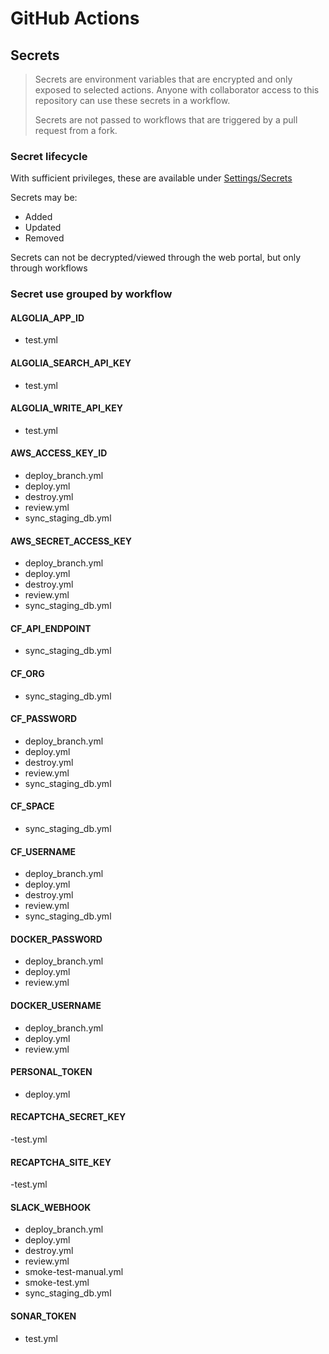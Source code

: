 # GitHub Actions

## Secrets

> Secrets are environment variables that are encrypted and only exposed to selected actions. Anyone with collaborator access to this repository can use these secrets in a workflow.
>
> Secrets are not passed to workflows that are triggered by a pull request from a fork.

### Secret lifecycle

With sufficient privileges, these are available under [Settings/Secrets](https://github.com/DFE-Digital/teacher-vacancy-service/settings/secrets)

Secrets may be:
- Added
- Updated
- Removed

Secrets can not be decrypted/viewed through the web portal, but only through workflows

### Secret use grouped by workflow

#### ALGOLIA_APP_ID
- test.yml

#### ALGOLIA_SEARCH_API_KEY
- test.yml

#### ALGOLIA_WRITE_API_KEY
- test.yml

#### AWS_ACCESS_KEY_ID
- deploy_branch.yml
- deploy.yml
- destroy.yml
- review.yml
- sync_staging_db.yml

#### AWS_SECRET_ACCESS_KEY
- deploy_branch.yml
- deploy.yml
- destroy.yml
- review.yml
- sync_staging_db.yml

#### CF_API_ENDPOINT
- sync_staging_db.yml

#### CF_ORG
- sync_staging_db.yml

#### CF_PASSWORD
- deploy_branch.yml
- deploy.yml
- destroy.yml
- review.yml
- sync_staging_db.yml

#### CF_SPACE
- sync_staging_db.yml

#### CF_USERNAME
- deploy_branch.yml
- deploy.yml
- destroy.yml
- review.yml
- sync_staging_db.yml

#### DOCKER_PASSWORD
- deploy_branch.yml
- deploy.yml
- review.yml

#### DOCKER_USERNAME
- deploy_branch.yml
- deploy.yml
- review.yml

#### PERSONAL_TOKEN
- deploy.yml

#### RECAPTCHA_SECRET_KEY
-test.yml

#### RECAPTCHA_SITE_KEY
-test.yml

#### SLACK_WEBHOOK
- deploy_branch.yml
- deploy.yml
- destroy.yml
- review.yml
- smoke-test-manual.yml
- smoke-test.yml
- sync_staging_db.yml

#### SONAR_TOKEN
- test.yml
